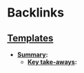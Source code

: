 
# Backlinks
## [Templates](<Templates.md>)
- **[Summary](<Summary.md>):**
    - **[Key take-aways](<Key take-aways.md>):**


